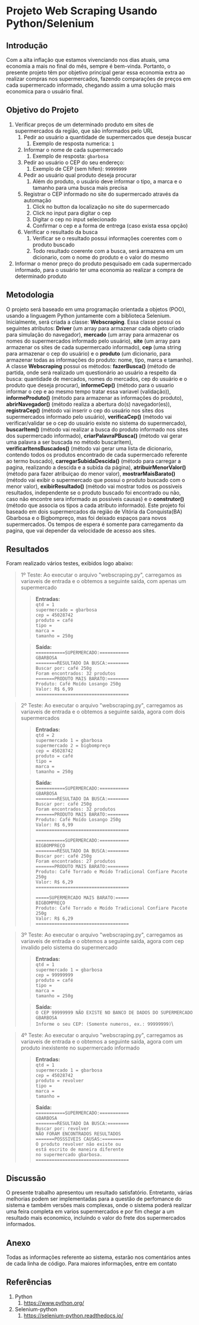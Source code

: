 # Projeto Web Scraping Usando Python/Selenium

## Introdução

Com a alta inflação que estamos vivenciando nos dias atuais, 
uma economia a mais no final do mês, sempre é bem-vinda.
Portanto, o presente projeto têm por objetivo principal gerar 
essa economia extra ao realizar compras nos supermercados, 
fazendo comparações de preços em cada supermercado informado, 
chegando assim a uma solução mais economica para o usuário final. 

## Objetivo do Projeto

1. Verificar preços de um determinado produto em sites de supermercados 
da região, que são informados pelo URL
    1. Pedir ao usuário a quantidade de supermercados que deseja buscar
        1. Exemplo de resposta numerica: `1`
    1. Informar o nome de cada supermercado
        1. Exemplo de resposta: `gbarbosa`
    1. Pedir ao usuário o CEP do seu endereço:
        1. Exemplo de CEP (sem hifen): `99999999`
    1. Pedir ao usuário qual produto deseja procurar
        1. Além do produto, o usuário deve informar o tipo, a marca e o 
        tamanho para uma busca mais precisa
    1. Registrar o CEP informado no site do supermercado através da automação
        1. Click no button da localização no site do supermercado
        1. Click no input para digitar o cep
        1. Digitar o cep no input selecionado
        1. Confirmar o cep e a forma de entrega (caso exista essa opção)
    1. Verificar o resultado da busca
        1. Verificar se o resultado possui informações coerentes com o produto buscado
        1. Todo resultado coerente com a busca, será armazena em um dicionario, 
        com o nome do produto e o valor do mesmo    
1. Informar o menor preço do produto pesquisado em cada supermercado informado, 
para o usuário ter uma economia ao realizar a compra de determinado produto 

## Metodologia

O projeto será baseado em uma programação orientada a objetos (POO), usando a 
linguagem Python juntamente com a biblioteca Selenium. Inicialmente, será criada 
a classe: **Webscraping**. Essa classe possui os seguintes atributos: **Driver** (um array para
armazenar cada objeto criado para simulação do navegador), **mercado** (um array para armazenar os
nomes do supermercados informado pelo usuário), **site** (um array para armazenar os sites de
cada supermercado informado), **cep** (uma string para armazenar o cep do usuário) e o **produto**
(um dicionario, para armazenar todas as informações do produto: nome, tipo, marca e tamanho). 
A classe **Webscraping** possui os métodos: **fazerBusca()** (método de partida, onde será
realizado um questionário ao usuário a respeito da busca: quantidade de mercados, nomes do
mercados, cep do usuário e o produto que deseja procurar), **informeCep()** (método para o 
usuario informar o cep e ao mesmo tempo tratar essa variavel (validação)), **informeProduto()**
(método para armazenar as informações do produto), **abrirNavegador()** (método realiza a 
abertura do(s) navegador(es)), **registraCep()** (método vai inserir o cep do usuário nos sites
dos supermercados informado pelo usuário), **verificaCep()** (método vai verificar/validar se 
o cep do usuário existe no sistema do supermercado), **buscarItem()** (método vai realizar a 
busca do produto informado nos sites dos supermercado informado), **criarPalavraPBusca()**
(método vai gerar uma palavra a ser buscada no método buscarItem), **verificarItensBuscados()**
(método vai gerar uma lista de dicionario, contendo todos os produtos encontrado
de cada supermercado referente ao termo buscado), **carregarSubidaDescida()** (método para
carregar a pagina, realizando a descida e a subida da página), **atribuirMenorValor()**
(método para fazer atribuiçao do menor valor), **mostrarMaisBarato()** (método vai 
exibir o supermercado que possui o produto buscado com o menor valor),
**exibirResultado()** (método vai mostrar todos os possiveis resultados, independente
se o produto buscado foi encontrado ou não, caso não encontre sera informado as possiveis
causas) e o **construtor()** (método que associa os tipos a cada atributo informado).
Este projeto foi baseado em dois supermercados da região de Vitória da Conquista(BA)
Gbarbosa e o Bigbompreço, mas foi deixado espaços para novos supermercados. Os 
tempos de espera é somente para carregamento da pagina, que vai depender da velocidade
de acesso aos sites.

## Resultados

Foram realizado vários testes, exibidos logo abaixo:

> 1º Teste: Ao executar o arquivo "webscraping.py", carregamos as variaveis de entrada
e o obtemos a seguinte saída, com apenas um supermercado
>>**Entradas:**\
>>`qtd = 1`\
>>`supermercado = gbarbosa`\
>>`cep = 45028742`\
>>`produto = café`\
>>`tipo = `\
>>`marca = `\
>>`tamanho = 250g`
>
>>**Saída:**\
>>`===========SUPERMERCADO:===========`\
>>`GBARBOSA`\
>>`========RESULTADO DA BUSCA:========`\
>>`Buscar por: café 250g`\
>>`Foram encontrados: 32 produtos`\
>>`=======PRODUTO MAIS BARATO:========`\
>>`Produto: Café Moído Losango 250g`\
>>`Valor: R$ 6,99`\
>>`===================================`

> 2º Teste: Ao executar o arquivo "webscraping.py", carregamos as variaveis de entrada
e o obtemos a seguinte saída, agora com dois supermercados
>>**Entradas:**\
>>`qtd = 2`\
>>`supermercado 1 = gbarbosa`\
>>`supermercado 2 = bigbompreço`\
>>`cep = 45028742`\
>>`produto = café`\
>>`tipo = `\
>>`marca = `\
>>`tamanho = 250g`
>
>>**Saída:**\
>>`===========SUPERMERCADO:===========`\
>>`GBARBOSA`\
>>`========RESULTADO DA BUSCA:========`\
>>`Buscar por: café 250g`\
>>`Foram encontrados: 32 produtos`\
>>`=======PRODUTO MAIS BARATO:========`\
>>`Produto: Café Moído Losango 250g`\
>>`Valor: R$ 6,99`\
>>`===================================`
>>
>>`===========SUPERMERCADO:===========`\
>>`BIGBOMPREÇO`\
>>`========RESULTADO DA BUSCA:========`\
>>`Buscar por: café 250g`\
>>`Foram encontrados: 27 produtos`\
>>`=======PRODUTO MAIS BARATO:========`\
>>`Produto: Café Torrado e Moído Tradicional Confiare Pacote 250g`\
>>`Valor: R$ 6,29`\
>>`===================================`
>>
>>`=====SUPERMERCADO MAIS BARATO:=====`\
>>`BIGBOMPREÇO`\
>>`Produto: Café Torrado e Moído Tradicional Confiare Pacote 250g`\
>>`Valor: R$ 6,29`\
>>`===================================`

> 3º Teste: Ao executar o arquivo "webscraping.py", carregamos as variaveis de entrada
e o obtemos a seguinte saída, agora com cep invalido pelo sistema do supermercado
>>**Entradas:**\
>>`qtd = 1`\
>>`supermercado 1 = gbarbosa`\
>>`cep = 99999999`\
>>`produto = café`\
>>`tipo = `\
>>`marca = `\
>>`tamanho = 250g`
>
>>**Saída:**\
>>`O CEP 99999999 NÃO EXISTE NO BANCO DE DADOS DO SUPERMERCADO GBARBOSA`\
>>`Informe o seu CEP: (Somente numeros, ex.: 99999999)`\

> 4º Teste: Ao executar o arquivo "webscraping.py", carregamos as variaveis de entrada
e o obtemos a seguinte saída, agora com um produto inexistente no supermercado informado
>>**Entradas:**\
>>`qtd = 1`\
>>`supermercado 1 = gbarbosa`\
>>`cep = 45028742`\
>>`produto = revolver`\
>>`tipo = `\
>>`marca = `\
>>`tamanho = `
>
>>**Saída:**\
>>`===========SUPERMERCADO:===========`\
>>`GBARBOSA`\
>>`========RESULTADO DA BUSCA:========`\
>>`Buscar por: revolver`\
>>`NÃO FORAM ENCONTRADOS RESULTADOS`\
>>`=======POSSSIVEIS CAUSAS:========`\
>>`O produto revolver não existe ou`\
>>`está escrito de maneira diferente`\
>>`no supermercado gbarbosa.`\
>>`===================================`

## Discussão

O presente trabalho apresentou um resultado satisfatório. Entretanto, várias melhorias
podem ser implementadas para a questão de perfomance do sistema e também versões mais 
complexas, onde o sistema poderá realizar uma feira completa em varios supermercados
e por fim chegar a um resultado mais economico, incluindo o valor do frete dos supermercados 
informados.

## Anexo

Todas as informações referente ao sistema, estarão nos comentários antes de cada linha de código.
Para maiores informações, entre em contato

## Referências

1. Python
    1. https://www.python.org/
1. Selenium-python
    1. https://selenium-python.readthedocs.io/